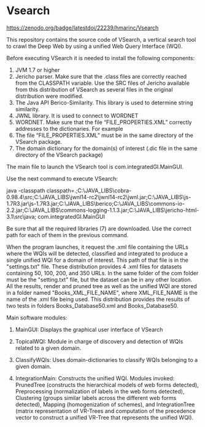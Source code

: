 # Vsearch

https://zenodo.org/badge/latestdoi/22239/hmarinc/Vsearch

This repository contains the source code of VSearch, a vertical search tool to crawl the Deep Web by using a unified Web Query Interface (WQI).

Before executing VSearch it is needed to install the following components:

1. JVM 1.7 or higher
2. Jericho parser. Make sure that the .class files are correctly reached from the CLASSPATH variable. Use the SRC files of Jericho available from this distribution of VSearch as several files in the original distribution were modified. 
3. The Java API Berico-Similarity. This library is used to determine string similarity. 
4. JWNL library. It is used to connect to WORDNET
5. WORDNET. Make sure that the file “FILE_PROPERTIES.XML” correctly addresses to the dictionaries. For example <PARAM NAME="DICTIONARY_PATH" VALUE="C:\PROGRAM FILES\WORDNET\2.1\DICT"/>
6. The file “FILE_PROPERTIES.XML” must be in the same directory of the VSearch package. 
7. The domain dictionary for the domain(s) of interest (.dic file in the same directory of the VSearch package)

The main file to launch the VSearch tool is com.integratedGI.MainGUI.

Use the next command to execute VSearch:

java -classpath classpath=.;C:\JAVA_LIBS\cobra-0.98.4\src;C:\JAVA_LIBS\jwnl14-rc2\jwnl14-rc2\jwnl.jar;C:\JAVA_LIBS\js-1.7R3.jar\js-1.7R3.jar;C:\JAVA_LIBS\berico;C:\JAVA_LIBS\commons-io-2.2.jar;C:\JAVA_LIBS\commons-logging-1.1.3.jar;C:\JAVA_LIBS\jericho-html-3.1\src\java; com.integratedGI.MainGUI 

Be sure that all the required libraries (7) are downloaded. Use the correct path for each of them in the previous command.

When the program launches, it request the .xml file containing the URLs where the WQIs will be detected, classified and integrated to produce a single unified WQI for a domain of interest. This path of that file is in the "settings.txt" file. These distribution provides  4 .xml files for datasets containing 50, 100, 200, and 350 URLs.
In the same folder of the com folder must be the "setting.txt" file, but the dataset can be in any other location.
All the results, render and pruned tree as well as the unified WQI are stored in a folder named "Books_XML_FILE_NAME", where XML_FILE_NAME is the name of the .xml file being used. This distribution provides the results of two tests in folders Books_Database50.xml and Books_Database50. 


Main software modules:
 
1. MainGUI: Displays the graphical user interface of VSearch

2. TopicalWQI: Module in charge of discovery and detection of WQIs related to a given domain. 

3. ClassifyWQIs: Uses domain-dictionaries to classify WQIs belonging to a given domain. 

4. IntegrationMain: Constructs the unified WQI. Modules invoked: PrunedTree (constructs the hierarchical models of web forms detected), Preprocessing (normalization of labels in the web forms detected), Clustering (groups similar labels across the different web forms detected), Mapping (homogenization of schemes), and IntegrationTree (matrix representation of VR-Trees and computation of the precedence vector to construct a unified VR-Tree that represents the unified WQI). 
